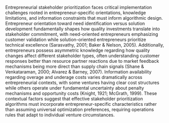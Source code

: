 Entrepreneurial stakeholder prioritization faces critical implementation challenges rooted in entrepreneur-specific orientations, knowledge limitations, and information constraints that must inform algorithmic design. Entrepreneur orientation toward need identification versus solution development fundamentally shapes how quality investments translate into stakeholder commitment, with need-oriented entrepreneurs emphasizing customer validation while solution-oriented entrepreneurs prioritize technical excellence (Sarasvathy, 2001; Baker & Nelson, 2005). Additionally, entrepreneurs possess asymmetric knowledge regarding how quality changes affect different stakeholder types, often understanding customer responses better than resource partner reactions due to market feedback mechanisms being more direct than supply chain signals (Shane & Venkataraman, 2000; Alvarez & Barney, 2007). Information availability regarding overage and underage costs varies dramatically across entrepreneurial contexts, with some ventures having clear cost structures while others operate under fundamental uncertainty about penalty mechanisms and opportunity costs (Knight, 1921; McGrath, 1999). These contextual factors suggest that effective stakeholder prioritization algorithms must incorporate entrepreneur-specific characteristics rather than assuming universal optimization preferences, requiring operations rules that adapt to individual venture circumstances.